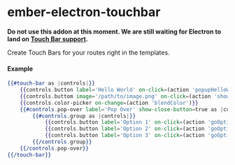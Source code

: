 # ember-electron-touchbar

**Do not use this addon at this moment. We are still waiting for Electron to land on [Touch Bar support](https://github.com/electron/electron/pull/8095).**

Create Touch Bars for your routes right in the templates.

#### Example

```hbs
{{#touch-bar as |controls|}}
    {{controls.button label='Hello World' on-click=(action 'popupHelloWorld')}}
    {{controls.buttom image='/path/to/image.png' on-click=(action 'showBiggerImage')}}
    {{controls.color-picker on-change=(action 'blendColor')}}
    {{#controls.pop-over label='Pop Over' show-close-button=true as |controls|}}
        {{#controls.group as |controls|}}
            {{controls.button label='Option 1' on-click=(action 'goOption' 1)}}
            {{controls.button label='Option 2' on-click=(action 'goOption' 2)}}
            {{controls.button label='Option 3' on-click=(action 'goOption' 3)}}
        {{/controls.group}}
    {{/controls.pop-over}}
{{/touch-bar}}
```
